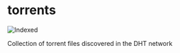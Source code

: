 torrents 
========
![Indexed](https://img.shields.io/badge/indexed-194767-blue)

Collection of torrent files discovered in the DHT network
